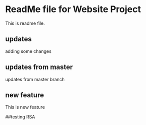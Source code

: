 # ReadMe file for Website Project

This is readme file.

## updates

adding some changes

## updates from master

updates from master branch

## new feature

This is new feature


##testing RSA
